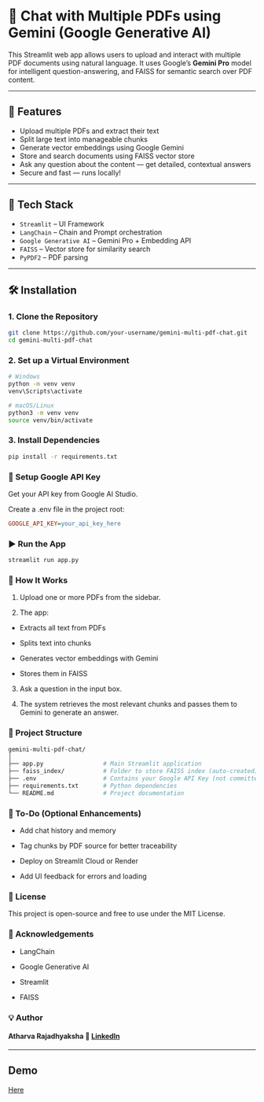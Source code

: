 # 📄 Chat with Multiple PDFs using Gemini (Google Generative AI)

This Streamlit web app allows users to upload and interact with multiple PDF documents using natural language. It uses Google’s **Gemini Pro** model for intelligent question-answering, and FAISS for semantic search over PDF content.

---

## 🚀 Features

- Upload multiple PDFs and extract their text
- Split large text into manageable chunks
- Generate vector embeddings using Google Gemini
- Store and search documents using FAISS vector store
- Ask any question about the content — get detailed, contextual answers
- Secure and fast — runs locally!

---

## 🧩 Tech Stack

- `Streamlit` – UI Framework
- `LangChain` – Chain and Prompt orchestration
- `Google Generative AI` – Gemini Pro + Embedding API
- `FAISS` – Vector store for similarity search
- `PyPDF2` – PDF parsing

---

## 🛠️ Installation

### 1. Clone the Repository

```bash
git clone https://github.com/your-username/gemini-multi-pdf-chat.git
cd gemini-multi-pdf-chat
```

### 2. Set up a Virtual Environment
```bash
# Windows
python -m venv venv
venv\Scripts\activate

# macOS/Linux
python3 -m venv venv
source venv/bin/activate
```

### 3. Install Dependencies

```bash
pip install -r requirements.txt
```


### 🔑 Setup Google API Key
Get your API key from Google AI Studio.

Create a .env file in the project root:
```ini
GOOGLE_API_KEY=your_api_key_here
```

### ▶️ Run the App
```bash
streamlit run app.py
```


### 🧪 How It Works
1. Upload one or more PDFs from the sidebar.

2. The app:

  - Extracts all text from PDFs

  - Splits text into chunks

  - Generates vector embeddings with Gemini

  - Stores them in FAISS

3. Ask a question in the input box.

4. The system retrieves the most relevant chunks and passes them to Gemini to generate an answer.

### 📁 Project Structure

```bash
gemini-multi-pdf-chat/
│
├── app.py                 # Main Streamlit application
├── faiss_index/           # Folder to store FAISS index (auto-created)
├── .env                   # Contains your Google API Key (not committed)
├── requirements.txt       # Python dependencies
└── README.md              # Project documentation
```

### 📌 To-Do (Optional Enhancements)
 - Add chat history and memory

 - Tag chunks by PDF source for better traceability

 - Deploy on Streamlit Cloud or Render

 - Add UI feedback for errors and loading

### 📜 License
This project is open-source and free to use under the MIT License.

### 🙌 Acknowledgements
- LangChain

- Google Generative AI

- Streamlit

- FAISS

### 💡 Author
####  Atharva Rajadhyaksha 🔗 [LinkedIn](https://www.linkedin.com/in/atharva-rajadhyaksha)

---

## Demo
[Here](https://chat-with-multiple-pdf-gemini.streamlit.app/)
